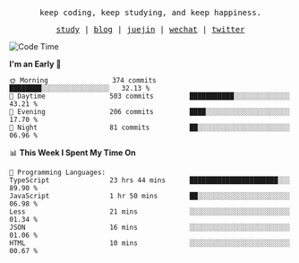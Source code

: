 <p align="center">
  <samp>
    <span>keep coding, keep studying, and keep happiness.</span>
  </samp>
</p>

<p align="center">
  <samp>
    <a href="https://github.com/ouduidui/fe-study">study</a> |
    <a href="https://deweyou.me">blog</a>  |
    <a href="https://juejin.cn/user/4309700183594366">juejin</a> |
    <a href="https://user-images.githubusercontent.com/54696834/165071004-6509e3f2-90c3-448c-9d92-3da42b0c2021.jpeg">wechat</a> |
    <a href="https://twitter.com/ouduidui">twitter</a>
  </samp>
</p>

<!--START_SECTION:waka-->
![Code Time](http://img.shields.io/badge/Code%20Time-3%2C384%20hrs%2028%20mins-blue)

**I'm an Early 🐤** 

```text
🌞 Morning                374 commits         ████████░░░░░░░░░░░░░░░░░   32.13 % 
🌆 Daytime                503 commits         ███████████░░░░░░░░░░░░░░   43.21 % 
🌃 Evening                206 commits         ████░░░░░░░░░░░░░░░░░░░░░   17.70 % 
🌙 Night                  81 commits          ██░░░░░░░░░░░░░░░░░░░░░░░   06.96 % 
```


📊 **This Week I Spent My Time On** 

```text
💬 Programming Languages: 
TypeScript               23 hrs 44 mins      ██████████████████████░░░   89.90 % 
JavaScript               1 hr 50 mins        ██░░░░░░░░░░░░░░░░░░░░░░░   06.98 % 
Less                     21 mins             ░░░░░░░░░░░░░░░░░░░░░░░░░   01.34 % 
JSON                     16 mins             ░░░░░░░░░░░░░░░░░░░░░░░░░   01.06 % 
HTML                     10 mins             ░░░░░░░░░░░░░░░░░░░░░░░░░   00.67 % 
```


<!--END_SECTION:waka-->
